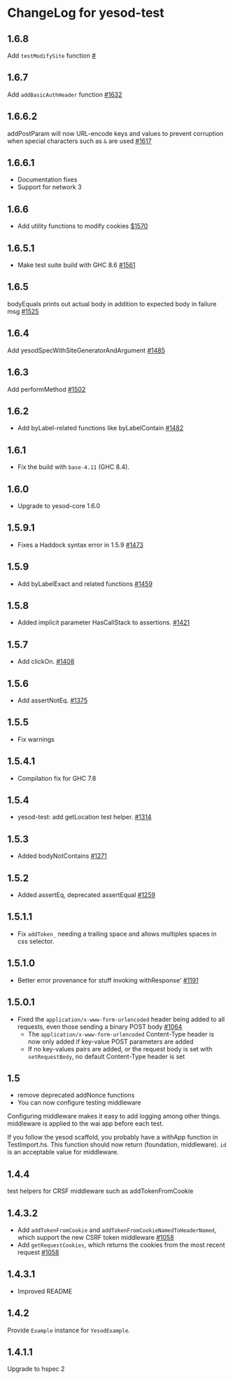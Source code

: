 # ChangeLog for yesod-test

## 1.6.8

Add `testModifySite` function [#](https://github.com/yesodweb/yesod/pull/)

## 1.6.7

Add `addBasicAuthHeader` function [#1632](https://github.com/yesodweb/yesod/pull/1632)

## 1.6.6.2

addPostParam will now URL-encode keys and values to prevent corruption
when special characters such as `&` are used
[#1617](https://github.com/yesodweb/yesod/pull/1617)

## 1.6.6.1

* Documentation fixes
* Support for network 3

## 1.6.6

* Add utility functions to modify cookies [$1570](https://github.com/yesodweb/yesod/pull/1570)

## 1.6.5.1

* Make test suite build with GHC 8.6 [#1561](https://github.com/yesodweb/yesod/pull/1561)

## 1.6.5
bodyEquals prints out actual body in addition to expected body in failure msg
[#1525](https://github.com/yesodweb/yesod/pull/1525)

## 1.6.4
Add yesodSpecWithSiteGeneratorAndArgument
[#1485](https://github.com/yesodweb/yesod/pull/1485)

## 1.6.3
Add performMethod
[#1502](https://github.com/yesodweb/yesod/pull/1502)

## 1.6.2

* Add byLabel-related functions like byLabelContain
[#1482](https://github.com/yesodweb/yesod/pull/1482)

## 1.6.1

* Fix the build with `base-4.11` (GHC 8.4).

## 1.6.0

* Upgrade to yesod-core 1.6.0

## 1.5.9.1

* Fixes a Haddock syntax error in 1.5.9 [#1473](https://github.com/yesodweb/yesod/pull/1473)

## 1.5.9
* Add byLabelExact and related functions
[#1459](https://github.com/yesodweb/yesod/pull/1459)

## 1.5.8
* Added implicit parameter HasCallStack to assertions.
[#1421](https://github.com/yesodweb/yesod/pull/1421)

## 1.5.7

* Add clickOn.
[#1408](https://github.com/yesodweb/yesod/pull/1408)

## 1.5.6

* Add assertNotEq.
[#1375](https://github.com/yesodweb/yesod/pull/1375)

## 1.5.5

* Fix warnings

## 1.5.4.1

* Compilation fix for GHC 7.8

## 1.5.4

* yesod-test: add getLocation test helper. [#1314](https://github.com/yesodweb/yesod/pull/1314)

## 1.5.3

* Added bodyNotContains [#1271](https://github.com/yesodweb/yesod/pull/1271)

## 1.5.2

* Added assertEq, deprecated assertEqual [#1259](https://github.com/yesodweb/yesod/pull/1259)

## 1.5.1.1

* Fix `addToken_` needing a trailing space and allows multiples spaces in css selector.

## 1.5.1.0

* Better error provenance for stuff invoking withResponse' [#1191](https://github.com/yesodweb/yesod/pull/1191)

## 1.5.0.1

* Fixed the `application/x-www-form-urlencoded` header being added to all requests, even those sending a binary POST body [#1064](https://github.com/yesodweb/yesod/pull/1064/files)
	* The `application/x-www-form-urlencoded` Content-Type header is now only added if key-value POST parameters are added
	* If no key-values pairs are added, or the request body is set with `setRequestBody`, no default Content-Type header is set

## 1.5

* remove deprecated addNonce functions
* You can now configure testing middleware

Configuring middleware makes it easy to add logging among other things.
middleware is applied to the wai app before each test.

If you follow the yesod scaffold, you probably have a
withApp function in TestImport.hs.
This function should now return (foundation, middleware).
`id` is an acceptable value for middleware.


## 1.4.4

test helpers for CRSF middleware such as addTokenFromCookie

## 1.4.3.2

* Add `addTokenFromCookie` and `addTokenFromCookieNamedToHeaderNamed`, which support the new CSRF token middleware [#1058](https://github.com/yesodweb/yesod/pull/1058)
* Add `getRequestCookies`, which returns the cookies from the most recent request [#1058](https://github.com/yesodweb/yesod/pull/1058)

## 1.4.3.1

* Improved README

## 1.4.2

Provide `Example` instance for `YesodExample`.

## 1.4.1.1

Upgrade to hspec 2

